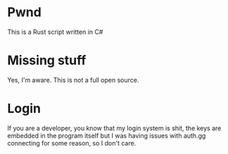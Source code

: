 # Pwnd
This is a Rust script written in C#

# Missing stuff
Yes, I'm aware. This is not a full open source.

# Login 
If you are a developer, you know that my login system is shit, the keys are embedded in the program itself but I was having issues with auth.gg connecting for some reason, so I don't care.
